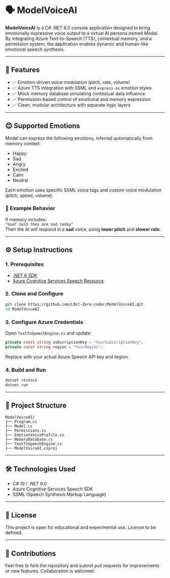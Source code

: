 # 🗣️ ModelVoiceAI

**ModelVoiceAI** is a C# .NET 6.0 console application designed to bring emotionally expressive voice output to a virtual AI persona named *Model*. By integrating Azure Text-to-Speech (TTS), contextual memory, and a permission system, the application enables dynamic and human-like emotional speech synthesis.

---

## 🎯 Features

- ✅ Emotion-driven voice modulation (pitch, rate, volume)
- ✅ Azure TTS integration with SSML and `express-as` emotion styles
- ✅ Mock memory database simulating contextual data influence
- ✅ Permission-based control of emotional and memory expression
- ✅ Clean, modular architecture with separate logic layers

---

## 😊 Supported Emotions

Model can express the following emotions, inferred automatically from memory context:

- Happy
- Sad
- Angry
- Excited
- Calm
- Neutral

Each emotion uses specific SSML voice tags and custom voice modulation (pitch, speed, volume).

### 🧠 Example Behavior

If memory includes:  
`"User said they are sad today"`  
Then the AI will respond in a **sad** voice, using **lower pitch** and **slower rate**.

---

## ⚙️ Setup Instructions

### 1. Prerequisites

- [.NET 6 SDK](https://dotnet.microsoft.com/en-us/download/dotnet/6.0)
- [Azure Cognitive Services Speech Resource](https://learn.microsoft.com/en-us/azure/cognitive-services/speech-service/quickstarts)

### 2. Clone and Configure

```bash
git clone https://github.com/L0st-Zero-coder/ModelVoiceAI.git
cd ModelVoiceAI
```

### 3. Configure Azure Credentials

Open `TextToSpeechEngine.cs` and update:

```csharp
private const string subscriptionKey = "YourSubscriptionKey";
private const string region = "YourRegion";
```

Replace with your actual Azure Speech API key and region.

### 4. Build and Run

```bash
dotnet restore
dotnet run
```

---

## 📁 Project Structure

```
ModelVoiceAI/
├── Program.cs                
├── Model.cs               	 
├── Permissions.cs            
├── EmotionVoiceProfile.cs  
├── MemoryDatabase.cs  
├── TextToSpeechEngine.cs   
├── ModelVoiceAI.csproj
```

---

## 🛠️ Technologies Used

- C# 10 / .NET 6.0  
- Azure Cognitive Services Speech SDK  
- SSML (Speech Synthesis Markup Language)

---

## 📄 License

This project is open for educational and experimental use. License to be defined.

---

## 🙌 Contributions

Feel free to fork the repository and submit pull requests for improvements or new features. Collaboration is welcome!
